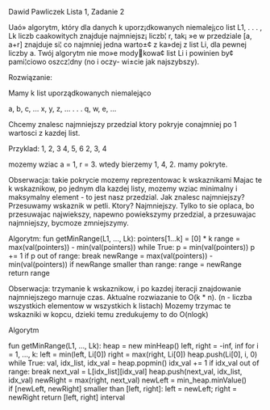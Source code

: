 Dawid Pawliczek
Lista 1, Zadanie 2

Uaó» algorytm, który dla danych k uporz¡dkowanych niemalej¡co list L1, . . . , Lk liczb caakowitych znajduje najmniejsz¡ liczb¦ r, tak¡ »e w przedziale [a, a+r] znajduje si¦ co najmniej jedna warto±¢ z ka»dej z list Li, dla pewnej liczby a.
Twój algorytm nie mo»e modykowa¢ list Li i powinien by¢ pami¦ciowo oszcz¦dny (no i oczy- wi±cie jak najszybszy).


Rozwiązanie:

Mamy k list uporządkowanych niemalejąco

a, b, c, ...
x, y, z, ...
.
.
.
q, w, e, ...


Chcemy znalesc najmniejszy przedzial  ktory pokryje conajmniej po 1 wartosci z kazdej list.

Przyklad:
1, 2, 3
4, 5, 6
2, 3, 4

mozemy wziac a = 1, r = 3. wtedy bierzemy 1, 4, 2. mamy pokryte.

Obserwacja: takie pokrycie mozemy reprezentowac k wskaznikami
Majac te k wskaznikow, po jednym dla kazdej listy, mozemy wziac minimalny i maksymalny element - to jest nasz przedzial.
Jak znalesc najmniejszy? Przesuwamy wskaznik w petli. Ktory? Najmniejszy. Tylko to sie oplaca, bo przesuwajac najwiekszy, napewno powiekszymy przedzial, a przesuwajac najmniejszy, bycmoze zmniejszymy.

Algorytm:
fun getMinRange(L1, ..., Lk):
    pointers[1...k] = [0] * k
    range = max(val(pointers)) - min(val(pointers))
    while True:
        p = min(val(pointers))
        p += 1
        if p out of range:
            break
        newRange = max(val(pointers)) - min(val(pointers))
        if newRange smaller than range:
            range = newRange
    return range

Obserwacja:
trzymanie k wskaznikow, i po kazdej iteracji znajdowanie najmniejszego marnuje czas. Aktualne rozwiazanie to O(k * n). (n - liczba wszystkich elementow w wszystkich k listach)
Mozemy trzymac te wskazniki w kopcu, dzieki temu zredukujemy to do O(nlogk)

Algorytm

fun getMinRange(L1, ..., Lk):
    heap = new minHeap()
    left, right = -inf, inf
    for i = 1, ..., k:
        left = min(left, Li[0])
        right = max(right, Li[0])
        heap.push(Li[0], i, 0)
    while True:
        val, idx_list, idx_val = heap.popmin()
        idx_val += 1
        if idx_val out of range:
            break
        next_val = L[idx_list][idx_val]
        heap.push(next_val, idx_list, idx_val)
        newRight = max(right, next_val)
        newLeft = min_heap.minValue()  
        if [newLeft, newRight] smaller than [left, right]:
            left = newLeft; right = newRight
    return [left, right] interval